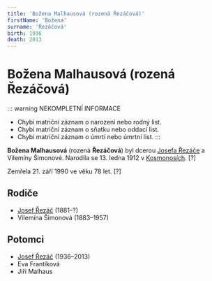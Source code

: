 ```yaml
---
title: 'Božena Malhausová (rozená Řezáčová)'
firstName: 'Božena'
surname: 'Řezáčová'
birth: 1936
death: 2013
---
```


# Božena Malhausová (rozená Řezáčová)

::: warning NEKOMPLETNÍ INFORMACE
- Chybí matriční záznam o narození nebo rodný list.
- Chybí matriční záznam o sňatku nebo oddací list.
- Chybí matriční záznam o úmrtí nebo úmrtní list.
:::

**Božena Malhausová** (rozená **Řezáčová**) byl dcerou [Josefa Řezáče](rezac-josef-1881.md) a Vilemíny Šimonové. Narodila se 13. ledna 1912 v [Kosmonosích](https://cs.wikipedia.org/wiki/Kosmonosy). \[?\]

Zemřela 21. září 1990 ve věku 78 let. \[?\]


## Rodiče

- [Josef Řezáč](rezac-josef-1881.md) (1881–?)
- Vilemína Šimonová (1883–1957)


## Potomci

- [Josef Řezáč](rezac-josef-1936.md) (1936–2013)
- Eva Frantíková
- Jiří Malhaus
